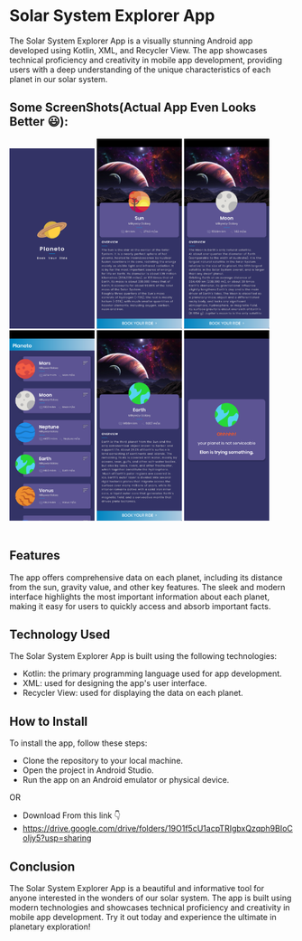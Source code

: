 # Solar System Explorer App
The Solar System Explorer App is a visually stunning Android app developed using Kotlin, XML, and Recycler View. The app showcases technical proficiency and creativity in mobile app development, providing users with a deep understanding of the unique characteristics of each planet in our solar system.

## Some ScreenShots(Actual App Even Looks Better 😃): </br>
<img src="https://github.com/vivek-panchal/Planeto/blob/master/AppScreenshot/1.png" width=30% height=30%/> <img src="https://github.com/vivek-panchal/Planeto/blob/master/AppScreenshot/2.png" width=30% height=30%/>
<img src="https://github.com/vivek-panchal/Planeto/blob/master/AppScreenshot/3.png" width=30% height=30%/>
<img src="https://github.com/vivek-panchal/Planeto/blob/master/AppScreenshot/4.png" width=30% height=30%/>
<img src="https://github.com/vivek-panchal/Planeto/blob/master/AppScreenshot/5.png" width=30% height=30%/>
<img src="https://github.com/vivek-panchal/Planeto/blob/master/AppScreenshot/6.png" width=30% height=30%/>
<br>
<br>

## Features
The app offers comprehensive data on each planet, including its distance from the sun, gravity value, and other key features. The sleek and modern interface highlights the most important information about each planet, making it easy for users to quickly access and absorb important facts.

## Technology Used
The Solar System Explorer App is built using the following technologies:

- Kotlin: the primary programming language used for app development.
- XML: used for designing the app's user interface.
- Recycler View: used for displaying the data on each planet.

## How to Install
To install the app, follow these steps:

- Clone the repository to your local machine.
- Open the project in Android Studio.
- Run the app on an Android emulator or physical device.

OR 
- Download From this link 👇
- https://drive.google.com/drive/folders/19O1f5cU1acpTRIgbxQzqph9BIoCoIjy5?usp=sharing
## Conclusion
The Solar System Explorer App is a beautiful and informative tool for anyone interested in the wonders of our solar system. The app is built using modern technologies and showcases technical proficiency and creativity in mobile app development. Try it out today and experience the ultimate in planetary exploration!



